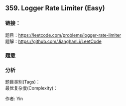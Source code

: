 ## 359. Logger Rate Limiter (Easy)

### **链接**：
题目：https://leetcode.com/problems/logger-rate-limiter  
题解：https://github.com/JianghanLi/LeetCode

### **题意**



### **分析**  
题目类别(Tags)：  
最优复杂度(Complexity)：  



作者: Yin
